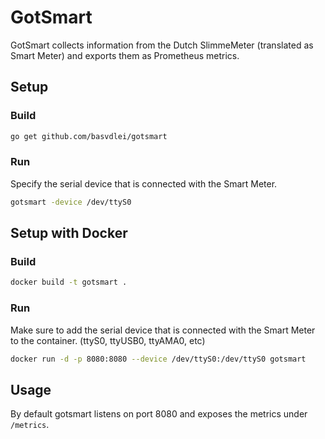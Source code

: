 GotSmart
========

GotSmart collects information from the Dutch SlimmeMeter (translated as Smart
Meter) and exports them as Prometheus metrics.

Setup
-----

### Build

```sh
go get github.com/basvdlei/gotsmart
```

### Run

Specify the serial device that is connected with the Smart Meter.

```sh
gotsmart -device /dev/ttyS0
```

Setup with Docker
-----------------

### Build

```sh
docker build -t gotsmart .
```

### Run

Make sure to add the serial device that is connected with the Smart Meter to
the container. (ttyS0, ttyUSB0, ttyAMA0, etc)

```sh
docker run -d -p 8080:8080 --device /dev/ttyS0:/dev/ttyS0 gotsmart
```

Usage
-----

By default gotsmart listens on port 8080 and exposes the metrics under
`/metrics`.
